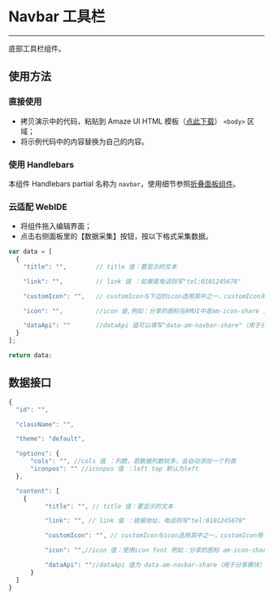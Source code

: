 # Navbar 工具栏
---

底部工具栏组件。

## 使用方法

### 直接使用

- 拷贝演示中的代码，粘贴到 Amaze UI HTML 模板（[点此下载](/getting-started)） `<body>` 区域；
- 将示例代码中的内容替换为自己的内容。

### 使用 Handlebars

本组件 Handlebars partial 名称为 `navbar`，使用细节参照[折叠面板组件](/widgets/accordion)。

### 云适配 WebIDE

- 将组件拖入编辑界面；
- 点击右侧面板里的【数据采集】按钮，按以下格式采集数据。

```javascript
var data = [
  {
    "title": "",        // title 值：要显示的文本

    "link": "",         // link 值 ：如果是电话则写"tel:0101245678"

    "customIcon": "",   // customIcon与下边的icon选用其中之一，customIcon用于上传自定义的小图标，写法："customIcon": context.__root + "xxx.png"

    "icon": "",         //icon 值,例如：分享的图标在AMUI中是am-icon-share ，则此时的icon写法为： "icon": "share"

    "dataApi": ""       //dataApi 值可以填写"data-am-navbar-share"（用于分享模块） 或者"data-am-navbar-qrcode"(用于二维码模块)。若要使用自己上传的二维码 'data-am-navbar-qrcode = 二维码地址' 即可
  }
];

return data;
```

## 数据接口

```javascript
{
  "id": "",

  "className": "",

  "theme": "default",

  "options": {
      "cols": "", //cols 值 ：列数，若数据列数较多，会自动添加一个列表
      "iconpos": "" //iconpos 值 ：left top 默认为left
  },

  "content": [
    {
          "title": "", // title 值：要显示的文本

          "link": "", // link 值 ：链接地址，电话则写"tel:0101245678"

          "customIcon": "", // customIcon与icon选用其中之一，customIcon用于上传的小图标/ 写法： "customIcon": "xxx.png"

          "icon": "",//icon 值：使用icon font 例如：分享的图标 am-icon-share ，icon写法： "icon": "share" ,更多的查看amui icon 目录下

          "dataApi": ""//dataApi 值为 data-am-navbar-share（用于分享模块） 或者 data-am-navbar-qrcode(用于二维码模块) 若使用自己上传的二维码 'data-am-navbar-qrcode = 二维码地址' 即可
      }
  ]
}
```